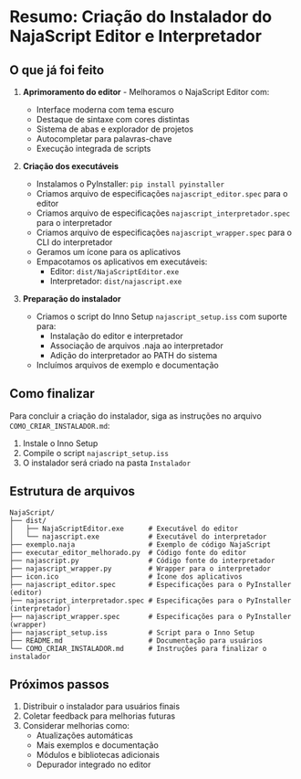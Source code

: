 # Resumo: Criação do Instalador do NajaScript Editor e Interpretador

## O que já foi feito

1. **Aprimoramento do editor** - Melhoramos o NajaScript Editor com:
   - Interface moderna com tema escuro
   - Destaque de sintaxe com cores distintas
   - Sistema de abas e explorador de projetos
   - Autocompletar para palavras-chave
   - Execução integrada de scripts

2. **Criação dos executáveis**
   - Instalamos o PyInstaller: `pip install pyinstaller`
   - Criamos arquivo de especificações `najascript_editor.spec` para o editor
   - Criamos arquivo de especificações `najascript_interpretador.spec` para o interpretador
   - Criamos arquivo de especificações `najascript_wrapper.spec` para o CLI do interpretador
   - Geramos um ícone para os aplicativos
   - Empacotamos os aplicativos em executáveis:
     - Editor: `dist/NajaScriptEditor.exe`
     - Interpretador: `dist/najascript.exe`

3. **Preparação do instalador**
   - Criamos o script do Inno Setup `najascript_setup.iss` com suporte para:
     - Instalação do editor e interpretador
     - Associação de arquivos .naja ao interpretador
     - Adição do interpretador ao PATH do sistema
   - Incluímos arquivos de exemplo e documentação

## Como finalizar

Para concluir a criação do instalador, siga as instruções no arquivo `COMO_CRIAR_INSTALADOR.md`:

1. Instale o Inno Setup
2. Compile o script `najascript_setup.iss`
3. O instalador será criado na pasta `Instalador`

## Estrutura de arquivos

```
NajaScript/
├── dist/
│   ├── NajaScriptEditor.exe      # Executável do editor
│   └── najascript.exe            # Executável do interpretador
├── exemplo.naja                  # Exemplo de código NajaScript
├── executar_editor_melhorado.py  # Código fonte do editor
├── najascript.py                 # Código fonte do interpretador
├── najascript_wrapper.py         # Wrapper para o interpretador
├── icon.ico                      # Ícone dos aplicativos
├── najascript_editor.spec        # Especificações para o PyInstaller (editor)
├── najascript_interpretador.spec # Especificações para o PyInstaller (interpretador)
├── najascript_wrapper.spec       # Especificações para o PyInstaller (wrapper)
├── najascript_setup.iss          # Script para o Inno Setup
├── README.md                     # Documentação para usuários
└── COMO_CRIAR_INSTALADOR.md      # Instruções para finalizar o instalador
```

## Próximos passos

1. Distribuir o instalador para usuários finais
2. Coletar feedback para melhorias futuras
3. Considerar melhorias como:
   - Atualizações automáticas
   - Mais exemplos e documentação
   - Módulos e bibliotecas adicionais
   - Depurador integrado no editor 